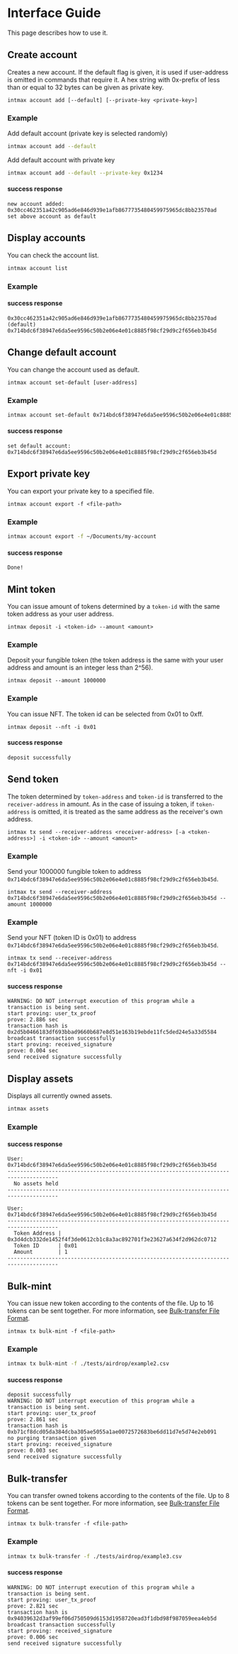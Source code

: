 # Interface Guide

This page describes how to use it.

## Create account

Creates a new account. If the default flag is given, it is used if user-address is omitted in commands that require it.
A hex string with 0x-prefix of less than or equal to 32 bytes can be given as private key.

```
intmax account add [--default] [--private-key <private-key>]
```

### Example

Add default account (private key is selected randomly)

```sh
intmax account add --default
```

Add default account with private key

```sh
intmax account add --default --private-key 0x1234
```

#### success response

```
new account added: 0x30cc462351a42c905ad6e846d939e1afb8677735480459975965dc8bb23570ad
set above account as default
```

<!-- #### failure response

```
Error: designated address was already used
``` -->

## Display accounts

You can check the account list.

```sh
intmax account list
```

### Example

#### success response

```
0x30cc462351a42c905ad6e846d939e1afb8677735480459975965dc8bb23570ad (default)
0x714bdc6f38947e6da5ee9596c50b2e06e4e01c8885f98cf29d9c2f656eb3b45d
```

## Change default account

You can change the account used as default.

```
intmax account set-default [user-address]
```

### Example

```sh
intmax account set-default 0x714bdc6f38947e6da5ee9596c50b2e06e4e01c8885f98cf29d9c2f656eb3b45d
```

#### success response

```
set default account: 0x714bdc6f38947e6da5ee9596c50b2e06e4e01c8885f98cf29d9c2f656eb3b45d
```

<!-- #### failure response

```
Error: given account does not exist in your wallet
```

```
error: Invalid value for '<user-address>': bad hexadecimal sequence size
``` -->

## Export private key

You can export your private key to a specified file.

```
intmax account export -f <file-path>
```

### Example

```sh
intmax account export -f ~/Documents/my-account
```

#### success response

```
Done!
```

<!-- #### failure response

```
Error: file was not found
``` -->

## Mint token

You can issue amount of tokens determined by a `token-id` with the same token address as your user address.

```
intmax deposit -i <token-id> --amount <amount>
```

### Example

Deposit your fungible token (the token address is the same with your user address and amount is an integer less than 2^56).

```
intmax deposit --amount 1000000
```

### Example

You can issue NFT. The token id can be selected from 0x01 to 0xff.

```
intmax deposit --nft -i 0x01
```

#### success response

```
deposit successfully
```

<!-- #### failure response

```
Error: you cannot omit --token-id attribute with --nft flag
```

```
Error: you cannot omit --amount attribute without --nft flag
```

```
Error: it is recommended that the NFT token ID be something other than 0x00
``` -->

## Send token

The token determined by `token-address` and `token-id` is transferred to the `receiver-address` in amount.
As in the case of issuing a token, if `token-address` is omitted, it is treated as the same address as the receiver's own address.

```
intmax tx send --receiver-address <receiver-address> [-a <token-address>] -i <token-id> --amount <amount>
```

### Example

Send your 1000000 fungible token to address `0x714bdc6f38947e6da5ee9596c50b2e06e4e01c8885f98cf29d9c2f656eb3b45d`.

```
intmax tx send --receiver-address 0x714bdc6f38947e6da5ee9596c50b2e06e4e01c8885f98cf29d9c2f656eb3b45d --amount 1000000
```

### Example

Send your NFT (token ID is 0x01) to address `0x714bdc6f38947e6da5ee9596c50b2e06e4e01c8885f98cf29d9c2f656eb3b45d`.

```
intmax tx send --receiver-address 0x714bdc6f38947e6da5ee9596c50b2e06e4e01c8885f98cf29d9c2f656eb3b45d --nft -i 0x01
```

#### success response

```
WARNING: DO NOT interrupt execution of this program while a transaction is being sent.
start proving: user_tx_proof
prove: 2.886 sec
transaction hash is 0x2d5b0466183df693bbad9660b687e8d51e163b19ebde11fc5ded24e5a33d5584
broadcast transaction successfully
start proving: received_signature
prove: 0.004 sec
send received signature successfully
```

<!--
#### failure response

```
Error: output asset amount is too much
```

```
Error: you cannot omit --token-id attribute with --nft flag
```

```
Error: you cannot omit --amount attribute without --nft flag
```

```
Error: it is recommended that the NFT token ID be something other than 0x00
``` -->

## Display assets

Displays all currently owned assets.

```sh
intmax assets
```

### Example

#### success response

```
User: 0x714bdc6f38947e6da5ee9596c50b2e06e4e01c8885f98cf29d9c2f656eb3b45d
--------------------------------------------------------------------------------------
  No assets held
--------------------------------------------------------------------------------------
```

```
User: 0x714bdc6f38947e6da5ee9596c50b2e06e4e01c8885f98cf29d9c2f656eb3b45d
--------------------------------------------------------------------------------------
  Token Address | 0x3d4dcb332de1452f4f3de0612cb1c8a3ac892701f3e23627a634f2d962dc0712
  Token ID      | 0x01
  Amount        | 1
--------------------------------------------------------------------------------------
```

## Bulk-mint

You can issue new token according to the contents of the file. Up to 16 tokens can be sent together.
For more information, see [Bulk-transfer File Format](../tests/airdrop/README.md).

```
intmax tx bulk-mint -f <file-path>
```

### Example

```sh
intmax tx bulk-mint -f ./tests/airdrop/example2.csv
```

#### success response

```
deposit successfully
WARNING: DO NOT interrupt execution of this program while a transaction is being sent.
start proving: user_tx_proof
prove: 2.861 sec
transaction hash is 0xb71cf8dcd05da384dcba305ae5055a1ae0072572683be6dd11d7e5d74e2eb091
no purging transaction given
start proving: received_signature
prove: 0.003 sec
send received signature successfully
```

## Bulk-transfer

You can transfer owned tokens according to the contents of the file. Up to 8 tokens can be sent together.
For more information, see [Bulk-transfer File Format](../tests/airdrop/README.md).

```
intmax tx bulk-transfer -f <file-path>
```

### Example

```sh
intmax tx bulk-transfer -f ./tests/airdrop/example3.csv
```

#### success response

```
WARNING: DO NOT interrupt execution of this program while a transaction is being sent.
start proving: user_tx_proof
prove: 2.821 sec
transaction hash is 0x94039632d3af99ef06d750509d6153d1958720ead3f1dbd98f987059eea4eb5d
broadcast transaction successfully
start proving: received_signature
prove: 0.006 sec
send received signature successfully
```

<!-- #### failure response

```
Error: output asset amount is too much
``` -->

